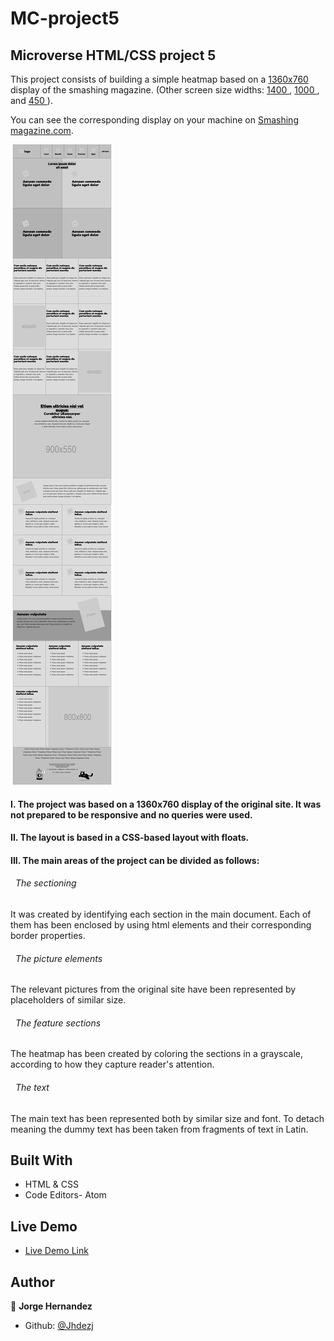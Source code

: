 # MC-project5

## Microverse HTML/CSS project 5
This project consists of building a simple heatmap based on a [1360x760 ](https://raw.githubusercontent.com/Jhdezj/MC-project5/Design_Teardown/assets/images/1300.png)display of the smashing magazine. (Other screen size widths: 
[1400 ](https://raw.githubusercontent.com/Jhdezj/MC-project5/Design_Teardown/assets/images/1400.png), [1000 ](https://raw.githubusercontent.com/Jhdezj/MC-project5/Design_Teardown/assets/images/1000.png), and [450 ](https://raw.githubusercontent.com/Jhdezj/MC-project5/Design_Teardown/assets/images/450.png)).

 You can see the corresponding display on your machine on [Smashing magazine.com](https://www.smashingmagazine.com/).

![screenshot](assets/images/Design_teardown1.png)

#### I. The project was based on a 1360x760 display of the original site. It was not prepared to be responsive and no queries were used.

#### II. The layout is based in a CSS-based layout with floats.

#### III. The main areas of the project can be divided as follows:

  ###### &nbsp; The sectioning
  It was created by identifying each section in the main document. Each of them has been enclosed by using html elements and their corresponding border properties.

  ###### &nbsp; The picture elements
  The relevant pictures from the original site have been represented by placeholders of similar size.

  ###### &nbsp; The feature sections
  The heatmap has been created by coloring the sections in a grayscale, according to how they capture reader's attention.

  ###### &nbsp; The text
  The main text has been represented both by similar size and font. To detach meaning the dummy text has been taken from fragments of text in Latin.

## Built With

- HTML & CSS
- Code Editors- Atom

## Live Demo

- [Live Demo Link](https://rawcdn.githack.com/Jhdezj/MC-project5/610719f998cf6522d8530515b95fdf17bbf759ad/index.html)


## Author

👤 **Jorge Hernandez**

- Github: [@Jhdezj](https://github.com/Jhdezj)
